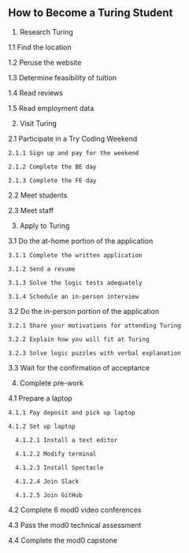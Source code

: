 ## How to Become a Turing Student ##

1. Research Turing

  1.1 Find the location

  1.2 Peruse the website

  1.3 Determine feasibility of tuition

  1.4 Read reviews

  1.5 Read employment data

2. Visit Turing

  2.1 Participate in a Try Coding Weekend

    2.1.1 Sign up and pay for the weekend

    2.1.2 Complete the BE day

    2.1.3 Complete the FE day

  2.2 Meet students

  2.3 Meet staff

3. Apply to Turing

  3.1 Do the at-home portion of the application

    3.1.1 Complete the written application

    3.1.2 Send a resume

    3.1.3 Solve the logic tests adequately

    3.1.4 Schedule an in-person interview

  3.2 Do the in-person portion of the application

    3.2.1 Share your motivations for attending Turing

    3.2.2 Explain how you will fit at Turing

    3.2.3 Solve logic puzzles with verbal explanation

  3.3 Wait for the confirmation of acceptance   

4. Complete pre-work

  4.1 Prepare a laptop

    4.1.1 Pay deposit and pick up laptop

    4.1.2 Set up laptop

      4.1.2.1 Install a text editor

      4.1.2.2 Modify terminal

      4.1.2.3 Install Spectacle

      4.1.2.4 Join Slack

      4.1.2.5 Join GitHub

  4.2 Complete 6 mod0 video conferences

  4.3 Pass the mod0 technical assessment
  
  4.4 Complete the mod0 capstone            
